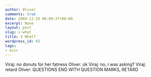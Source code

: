 ```yaml
---
author: Oliver
comments: true
date: 2004-11-26 06:09:27+00:00
excerpt: None
layout: post
slug: v-what
title: V What?
wordpress_id: 65
tags:
- misc
---
```


Viraj: no donuts for her fatness
Oliver: ok
Viraj: no, i was asking?
Viraj: retard
Oliver: QUESTIONS END WITH QUESTION MARKS, RETARD